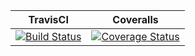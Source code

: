 | TravisCI | Coveralls |
|-----------|--------|
| [![Build Status](https://travis-ci.org/andrefarzat/regex-golf.svg?branch=master)](https://travis-ci.org/andrefarzat/regex-golf) | [![Coverage Status](https://coveralls.io/repos/github/andrefarzat/regex-golf/badge.svg?branch=master)](https://coveralls.io/github/andrefarzat/regex-golf?branch=master) |